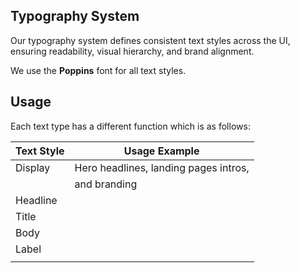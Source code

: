 ## Typography System

Our typography system defines consistent text styles across the UI, ensuring readability, visual hierarchy, and brand alignment.

We use the **Poppins** font for all text styles.

## Usage

Each text type has a different function which is as follows:

| Text Style | Usage Example                          |
|------------|----------------------------------------|
| Display    |Hero headlines, landing pages intros,
|            |and branding                            |
| Headline   |                                        |
| Title      |                                        |
| Body       |                                        |
| Label      |                                        |
|            |                                        |
